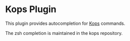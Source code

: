 # Kops Plugin

This plugin provides autocompletion for [Kops](https://github.com/kubernetes/kops) commands.

The zsh completion is maintained in the kops repository.
